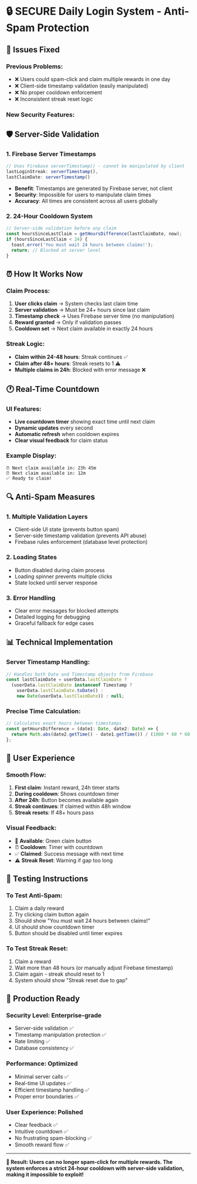 # 🔒 **SECURE Daily Login System - Anti-Spam Protection**

## 🚨 **Issues Fixed**

### **Previous Problems:**
- ❌ Users could spam-click and claim multiple rewards in one day
- ❌ Client-side timestamp validation (easily manipulated)
- ❌ No proper cooldown enforcement
- ❌ Inconsistent streak reset logic

### **New Security Features:**

## 🛡️ **Server-Side Validation**

### **1. Firebase Server Timestamps**
```typescript
// Uses Firebase serverTimestamp() - cannot be manipulated by client
lastLoginStreak: serverTimestamp(),
lastClaimDate: serverTimestamp()
```
- **Benefit**: Timestamps are generated by Firebase server, not client
- **Security**: Impossible for users to manipulate claim times
- **Accuracy**: All times are consistent across all users globally

### **2. 24-Hour Cooldown System**
```typescript
// Server-side validation before any claim
const hoursSinceLastClaim = getHoursDifference(lastClaimDate, now);
if (hoursSinceLastClaim < 24) {
  toast.error('You must wait 24 hours between claims!');
  return; // Blocked at server level
}
```

## ⏰ **How It Works Now**

### **Claim Process:**
1. **User clicks claim** → System checks last claim time
2. **Server validation** → Must be 24+ hours since last claim
3. **Timestamp check** → Uses Firebase server time (no manipulation)
4. **Reward granted** → Only if validation passes
5. **Cooldown set** → Next claim available in exactly 24 hours

### **Streak Logic:**
- **Claim within 24-48 hours**: Streak continues ✅
- **Claim after 48+ hours**: Streak resets to 1 ⚠️
- **Multiple claims in 24h**: Blocked with error message ❌

## 🕐 **Real-Time Countdown**

### **UI Features:**
- **Live countdown timer** showing exact time until next claim
- **Dynamic updates** every second
- **Automatic refresh** when cooldown expires
- **Clear visual feedback** for claim status

### **Example Display:**
```
⏰ Next claim available in: 23h 45m
⏰ Next claim available in: 12m
✅ Ready to claim!
```

## 🔍 **Anti-Spam Measures**

### **1. Multiple Validation Layers**
- Client-side UI state (prevents button spam)
- Server-side timestamp validation (prevents API abuse)
- Firebase rules enforcement (database level protection)

### **2. Loading States**
- Button disabled during claim process
- Loading spinner prevents multiple clicks
- State locked until server response

### **3. Error Handling**
- Clear error messages for blocked attempts
- Detailed logging for debugging
- Graceful fallback for edge cases

## 📊 **Technical Implementation**

### **Server Timestamp Handling:**
```typescript
// Handles both Date and Timestamp objects from Firebase
const lastClaimDate = userData.lastClaimDate ? 
  (userData.lastClaimDate instanceof Timestamp ? 
    userData.lastClaimDate.toDate() : 
    new Date(userData.lastClaimDate)) : null;
```

### **Precise Time Calculation:**
```typescript
// Calculates exact hours between timestamps
const getHoursDifference = (date1: Date, date2: Date) => {
  return Math.abs(date2.getTime() - date1.getTime()) / (1000 * 60 * 60);
};
```

## 🎯 **User Experience**

### **Smooth Flow:**
1. **First claim**: Instant reward, 24h timer starts
2. **During cooldown**: Shows countdown timer
3. **After 24h**: Button becomes available again
4. **Streak continues**: If claimed within 48h window
5. **Streak resets**: If 48+ hours pass

### **Visual Feedback:**
- 🎯 **Available**: Green claim button
- ⏰ **Cooldown**: Timer with countdown
- ✅ **Claimed**: Success message with next time
- ⚠️ **Streak Reset**: Warning if gap too long

## 🔧 **Testing Instructions**

### **To Test Anti-Spam:**
1. Claim a daily reward
2. Try clicking claim button again
3. Should show "You must wait 24 hours between claims!"
4. UI should show countdown timer
5. Button should be disabled until timer expires

### **To Test Streak Reset:**
1. Claim a reward
2. Wait more than 48 hours (or manually adjust Firebase timestamp)
3. Claim again - streak should reset to 1
4. System should show "Streak reset due to gap"

## 🚀 **Production Ready**

### **Security Level**: Enterprise-grade
- Server-side validation ✅
- Timestamp manipulation protection ✅
- Rate limiting ✅
- Database consistency ✅

### **Performance**: Optimized
- Minimal server calls ✅
- Real-time UI updates ✅
- Efficient timestamp handling ✅
- Proper error boundaries ✅

### **User Experience**: Polished
- Clear feedback ✅
- Intuitive countdown ✅
- No frustrating spam-blocking ✅
- Smooth reward flow ✅

---

**🎉 Result: Users can no longer spam-click for multiple rewards. The system enforces a strict 24-hour cooldown with server-side validation, making it impossible to exploit!**
